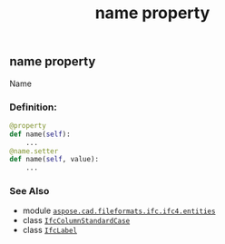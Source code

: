 ﻿---
title: name property
second_title: Aspose.CAD for Python via .NET API References
description: 
type: docs
weight: 60
url: /python-net/aspose.cad.fileformats.ifc.ifc4.entities/ifccolumnstandardcase/name/
is_root: false
---

## name property


Name
### Definition:
```python
@property
def name(self):
    ...
@name.setter
def name(self, value):
    ...
```

### See Also
* module [`aspose.cad.fileformats.ifc.ifc4.entities`](../../)
* class [`IfcColumnStandardCase`](/cad/python-net/aspose.cad.fileformats.ifc.ifc4.entities/ifccolumnstandardcase)
* class [`IfcLabel`](/cad/python-net/aspose.cad.fileformats.ifc.ifc4.types/ifclabel)
